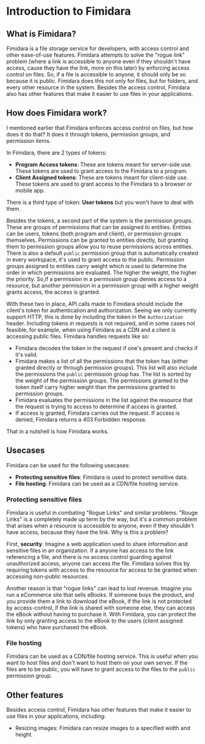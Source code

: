 # Introduction to Fimidara

## What is Fimidara?

Fimidara is a file storage service for developers, with access control and other ease-of-use features. Fimidara attempts to solve the "rogue link" problem (where a link is accessible to anyone even if they shouldn't have access, cause they have the link, more on this later) by enforcing access control on files. So, if a file is accessible to anyone, it should only be so because it is public. Fimidara does this not only for files, but for folders, and every other resource in the system. Besides the access control, Fimidara also has other features that make it easier to use files in your applications.

## How does Fimidara work?

I mentioned earlier that Fimidara enforces access control on files, but how does it do that? It does it through tokens, permission groups, and permission items.

In Fimidara, there are 2 types of tokens:

- **Program Access tokens**: These are tokens meant for server-side use. These tokens are used to grant access to the Fimidara to a program.
- **Client Assigned tokens**: These are tokens meant for client-side use. These tokens are used to grant access to the Fimidara to a browser or mobile app.

There is a third type of token: **User tokens** but you won't have to deal with them.

Besides the tokens, a second part of the system is the permission groups. These are groups of permissions that can be assigned to entities. Entities can be users, tokens (both program and client), or permission groups themselves. Permissions can be granted to entities directly, but granting them to permission groups allow you to reuse permissions across entities. There is also a default `public` permission group that is automatically created in every workspace, it's used to grant access to the public. Permission groups assigned to entities carry weight which is used to determine the order in which permissions are evaluated. The higher the weight, the higher the priority. So,if a permission in a permission group denies access to a resource, but another permission in a permission group with a higher weight grants access, the access is granted.

With these two in place, API calls made to Fimidara should include the client's token for authentication and authorization. Seeing we only currently support HTTP, this is done by including the token in the `Authorization` header. Including tokens in requests is not required, and in some cases not feasible, for example, when using Fimidara as a CDN and a client is accessing public files. Fimidara handles requests like so:

- Fimidara decodes the token in the request if one's present and checks if it's valid.
- Fimidara makes a list of all the permissions that the token has (either granted directly or through permission groups). This list will also include the permissions the `public` permission group has. The list is sorted by the weight of the permission groups. The permissions granted to the token itself carry higher weight than the permissions granted to permission groups.
- Fimidara evaluates the permissions in the list against the resource that the request is trying to access to determine if access is granted.
- If access is granted, Fimidara carries out the request. If access is denied, Fimidara returns a 403 Forbidden response.

That in a nutshell is how Fimidara works.

## Usecases

Fimidara can be used for the following usecases:

- **Protecting sensitive files**: Fimidara is used to protect sensitive data.
- **File hosting**: Fimidara can be used as a CDN/file hosting service.

### Protecting sensitive files

Fimidara is useful in combating "Rogue Links" and similar problems. "Rouge Links" is a completely made up term by the way, but it's a common problem that arises when a resource is accessible to anyone, even if they shouldn't have access, because they have the link. Why is this a problem?

First, **security**. Imagine a web application used to share information and sensitive files in an organization. If a anyone has access to the link referencing a file, and there is no access control guarding against unauthorized access, anyone can access the file. Fimidara solves this by requiring tokens with access to the resource for access to be granted when accessing non-public resources.

Another reason is that "rogue links" can lead to lost revenue. Imagine you run a eCommerce site that sells eBooks. If someone buys the product, and you provide them a link to download the eBook, if the link is not protected by access-control, if the link is shared with someone else, they can access the eBook without having to purchase it. With Fimidara, you can protect the link by only granting access to the eBook to the users (client assigned tokens) who have purchased the eBook.

### File hosting

Fimidara can be used as a CDN/file hosting service. This is useful when you want to host files and don't want to host them on your own server. If the files are to be public, you will have to grant access to the files to the `public` permission group.

## Other features

Besides access control, Fimidara has other features that make it easier to use files in your applications, including:

- Resizing images: Fimidara can resize images to a specified width and height.
